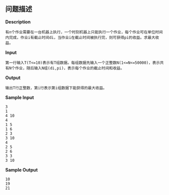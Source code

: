## 问题描述

**Description**

```
有n个作业需要在一台机器上执行，一个时刻机器上只能执行一个作业，每个作业可在单位时间内完成，作业i有截止时间di，当作业i在截止时间被执行完，则可获得pi的收益。求最大收益。
```

**Input**

```
第一行输入T(T<=10)表示有T组数据。每组数据先输入一个正整数N(1<=N<=50000)，表示共有N个作业，随后输入N组(di,pi)，表示每个作业的截止时间和收益。
```

**Output**

```
输出T行正整数，第i行表示第i组数据下能获得的最大收益。
```

**Sample Input**

```
3
1
4 10
4
1 5
1 6
2 3
3 10
4
2 5
2 6
3 3
3 10
```

**Sample Output**

```
10
19
21
```